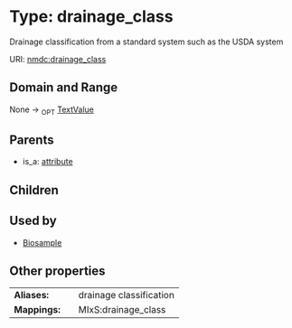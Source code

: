 
# Type: drainage_class


Drainage classification from a standard system such as the USDA system

URI: [nmdc:drainage_class](https://microbiomedata/meta/drainage_class)


## Domain and Range

None ->  <sub>OPT</sub> [TextValue](TextValue.md)

## Parents

 *  is_a: [attribute](attribute.md)

## Children


## Used by

 * [Biosample](Biosample.md)

## Other properties

|  |  |  |
| --- | --- | --- |
| **Aliases:** | | drainage classification |
| **Mappings:** | | MIxS:drainage_class |

